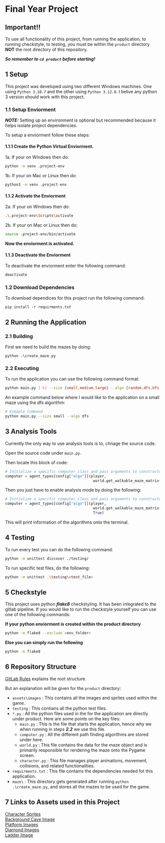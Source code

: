 # Final Year Project

## **Important!!**

To use all functionality of this project, from running the application, to running checkstyle, to testing, you must be within the `product` directory **NOT** the root directory of this repository.

**_So remember to `cd product` before starting!_**

## 1 Setup

This project was developed using two different Windows machines. One using `Python 3.10.7` and the other using `Python 3.12.8`. I belive any python 3 version should work with this project.

### 1.1 Setup Enviorment

**_NOTE:_** Setting up an environment is optional but recommended because it helps isolate project dependencies.

To setup a enviorment follow these steps:

#### 1.1.1 Create the Python Virtual Enviorment.

1a. If your on Windows then do:

```bash
python -m venv .project-env
```

1b. If your on Mac or Linux then do:

```bash
python3 -m venv .project-env
```

#### 1.1.2 Activate the Enviorment

2a. If your on Windows then do:

```bash
.\.project-env\Scripts\activate
```

2b. If your on Mac or Linux then do:

```bash
source .project-env/bin/activate
```

**Now the enviorment is activated.**

#### 1.1.3 Deactivate the Enviorment

To deactivate the enviorment enter the following command:

```bash
deactivate
```

### 1.2 Download Dependencies

To download dependices for this project run the following command:

```
pip install -r requirments.txt
```

## 2 Running the Application

### 2.1 Building

First we need to build the mazes by doing:

```
python .\create_maze.py
```

### 2.2 Executing

To run the application you can use the following command format:
```bash
python main.py [-h] --size {small,medium,large} --algo {random,dfs,bfs,ucs} [--highlight]
```

An example command below where I would like to the application on a small maze using the dfs algorithm:
```bash
# Exmaple Command
python main.py --size small --algo dfs
```

## 3 Analysis Tools
Currently the only way to use analysis tools is to, chnage the source code.

Open the source code under `main.py`.

Then locate this block of code:
```python
# Initialize a specific computer class and pass arguments to constructor
computer = agent_types[config["algo"]](player,
                                        world.get_walkable_maze_matrix())
```

Then you just have to enable analysis mode by doing the following:
```python
# Initialize a specific computer class and pass arguments to constructor
computer = agent_types[config["algo"]](player,
                                        world.get_walkable_maze_matrix(),
                                        True)
```

This will print information of the algorithms onto the terminal.

## 4 Testing

To run every test you can do the following command:
```bash
python -m unittest discover ./testing/
```

To run specific test files, do the following:
```bash
python -m unittest .\testing\<test_file>
```

## 5 Checkstyle

This project uses python **_flake8_** checkstyling. It has been integrated to the gitlab pipeline.
If you would like to run the checkstyle yourself you can use one of the following commands:

**If your python enviorment is created within the product directory**
```bash
python -m flake8 --exclude <env_folder>
```

**Else you can simply run the following**
```bash
python -m flake8 
```

## 6 Repository Structure

[GitLab Rules](https://moodle.royalholloway.ac.uk/pluginfile.php/1740965/mod_resource/content/3/gitlab_rules.html) explains the root structure.

But an explanation will be given for the `product` directory:

- `assets\images` : This contains all the images and sprites used within the game.
- `testing` : This contians all the python test files.
- `*.py` : All the python files used in the for the application are directly under product. Here are some points on the key files:
  - `main.py` : This is the file that starts the application, hence why we when running in steps **_2.2_** we use this file.
  - `computer.py` : All the different path finding algorithms are stored under here.
  - `world.py` : This file contains the data for the maze object and is primarily responsible for rendering the maze onto the Pygame screen.
  - `character.py` : This file manages player animations, movement, collisions, and related functionalities.
- `requirments.txt` : This file contains the dependencies needed fot this application.
- `maze\` : This directory gets generated after running `python .\create_maze.py`, and stores all the mazes to be used for the game.

## 7 Links to Assets used in this Project

[Character Sprites](https://craftpix.net/freebies/free-tiny-pixel-hero-sprites-with-melee-attacks/)\
[Background Cave Image](https://lil-cthulhu.itch.io/pixel-art-cave-background)\
[Platform Images](https://brackeysgames.itch.io/brackeys-platformer-bundle)\
[Diamond Images](https://drxwat.itch.io/pixel-art-diamond)\
[Ladder Image](https://nyknck.itch.io/wood-set)
